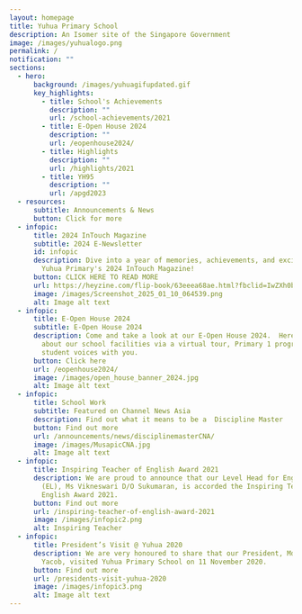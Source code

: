```yaml
---
layout: homepage
title: Yuhua Primary School
description: An Isomer site of the Singapore Government
image: /images/yuhualogo.png
permalink: /
notification: ""
sections:
  - hero:
      background: /images/yuhuagifupdated.gif
      key_highlights:
        - title: School's Achievements
          description: ""
          url: /school-achievements/2021
        - title: E-Open House 2024
          description: ""
          url: /eopenhouse2024/
        - title: Highlights
          description: ""
          url: /highlights/2021
        - title: YH95
          description: ""
          url: /apgd2023
  - resources:
      subtitle: Announcements & News
      button: Click for more
  - infopic:
      title: 2024 InTouch Magazine
      subtitle: 2024 E-Newsletter
      id: infopic
      description: Dive into a year of memories, achievements, and exciting updates in
        Yuhua Primary's 2024 InTouch Magazine!
      button: CLICK HERE TO READ MORE
      url: https://heyzine.com/flip-book/63eeea68ae.html?fbclid=IwZXh0bgNhZW0CMTAAAR0FLSiWi6FrcBdZ3fNQMCNFVVnzNhHPxisoKqDxhkyaRVneep5jsikdoXk_aem_RdiC3LRagIf8E_9zEF-Hdg
      image: /images/Screenshot_2025_01_10_064539.png
      alt: Image alt text
  - infopic:
      title: E-Open House 2024
      subtitle: E-Open House 2024
      description: Come and take a look at our E-Open House 2024.  Here, we share
        about our school facilities via a virtual tour, Primary 1 programmes and
        student voices with you.
      button: Click here
      url: /eopenhouse2024/
      image: /images/open_house_banner_2024.jpg
      alt: Image alt text
  - infopic:
      title: School Work
      subtitle: Featured on Channel News Asia
      description: Find out what it means to be a  Discipline Master
      button: Find out more
      url: /announcements/news/disciplinemasterCNA/
      image: /images/MusapicCNA.jpg
      alt: Image alt text
  - infopic:
      title: Inspiring Teacher of English Award 2021
      description: We are proud to announce that our Level Head for English Language
        (EL), Ms Vikneswari D/O Sukumaran, is accorded the Inspiring Teacher of
        English Award 2021.
      button: Find out more
      url: /inspiring-teacher-of-english-award-2021
      image: /images/infopic2.png
      alt: Inspiring Teacher
  - infopic:
      title: President’s Visit @ Yuhua 2020
      description: We are very honoured to share that our President, Mdm Halimah
        Yacob, visited Yuhua Primary School on 11 November 2020.
      button: Find out more
      url: /presidents-visit-yuhua-2020
      image: /images/infopic3.png
      alt: Image alt text
---
```

